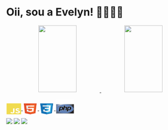 
<h1>Oii, sou a Evelyn! 👩🏻‍💻🖤</h1>

<!-- dados gerais -->
<div align="center">
  <a href="https://github.com/EvelynFarias">
  <img height="180em" width="45%" src="https://github-readme-stats.vercel.app/api?username=EvelynFarias&show_icons=true&theme=tokyonight&include_all_commits=true&count_private=true"/>
  <img height="180em" width="45%" src="https://github-readme-stats.vercel.app/api/top-langs/?username=EvelynFarias&layout=compact&langs_count=7&theme=tokyonight"/>
</div>

<!-- icons linguagens -->
<div style="display: inline_block"><br>
  <img align="center" alt="evy-Js" height="30" width="40" src="https://raw.githubusercontent.com/devicons/devicon/master/icons/javascript/javascript-plain.svg">
  <img align="center" alt="evy-HTML" height="30" width="40" src="https://raw.githubusercontent.com/devicons/devicon/master/icons/html5/html5-original.svg">
  <img align="center" alt="evy-CSS" height="30" width="40" src="https://raw.githubusercontent.com/devicons/devicon/master/icons/css3/css3-original.svg">
  <img align="center" alt="evy-PHP" height="50" width="50" src="https://raw.githubusercontent.com/devicons/devicon/master/icons/php/php-original.svg">
</div>

<div id="redesSociais"> 
  <a href="https://www.instagram.com/evyfariass" target="_blank"><img src="https://img.shields.io/badge/-Instagram-%23E4405F?style=for-the-badge&logo=instagram&logoColor=white" target="_blank"></a>
  <a href = "mailto:evelynsilva1405@gmail.com"><img src="https://img.shields.io/badge/-Gmail-%23333?style=for-the-badge&logo=gmail&logoColor=white" target="_blank"></a>
  <a href="https://www.linkedin.com/in/evelyn-f-0488b5206/" target="_blank"><img src="https://img.shields.io/badge/-LinkedIn-%230077B5?style=for-the-badge&logo=linkedin&logoColor=white" target="_blank"></a>
 </div>
